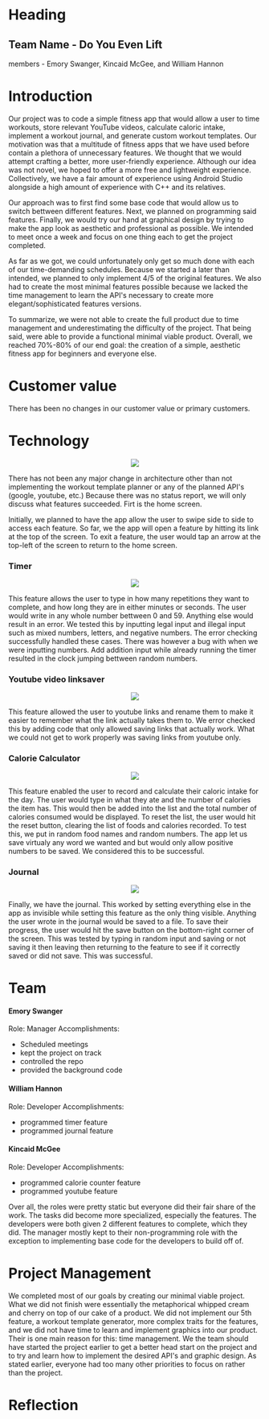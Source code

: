 # Heading
## Team Name - Do You Even Lift
members - Emory Swanger, Kincaid McGee, and William Hannon

# Introduction

Our project was to code a simple fitness app that would allow a user to time workouts, store relevant YouTube videos, calculate caloric intake, implement a workout journal, and generate custom workout templates. Our motivation was that a multitude of fitness apps that we have used before contain a plethora of unnecessary features. We thought that we would attempt crafting a better, more user-friendly experience. Although our idea was not novel, we hoped to offer a more free and lightweight experience. Collectively, we have a fair amount of experience using Android Studio alongside a high amount of experience with C++ and its relatives. 

Our approach was to first find some base code that would allow us to switch bettween different features. Next, we planned on programming said features. Finally, we would try our hand at graphical design by trying to make the app look as aesthetic and professional as possible. We intended to meet once a week and focus on one thing each to get the project completed.

As far as we got, we could unfortunately only get so much done with each of our time-demanding schedules. Because we started a later than intended, we planned to only implement 4/5 of the original features. We also had to create the most minimal features possible because we lacked the time management to learn the API's necessary to create more elegant/sophisticated features versions.

To summarize, we were not able to create the full product due to time management and underestimating the difficulty of the project. That being said, were able to provide a functional minimal viable product. Overall, we reached 70%-80% of our end goal: the creation of a simple, aesthetic fitness app for beginners and everyone else.

# Customer value

There has been no changes in our customer value or primary customers.

# Technology

<p align = "center">
  <img src="https://github.com/CS340-21/Fitness_App/blob/main/finalarch.png">
</p>

There has not been any major change in architecture other than not implementing the workout template planner or any of the planned API's (google, youtube, etc.) Because there was no status report, we will only discuss what features succeeded. Firt is the home screen. 

Initially, we planned to have the app allow the user to swipe side to side to access each feature. So far, we the app will open a feature by hitting its link at the top of the screen. To exit a feature, the user would tap an arrow at the top-left of the screen to return to the home screen.

### Timer

<p align = "center">
  <img src="https://github.com/CS340-21/Fitness_App/blob/main/timer.png">
</p>

This feature allows the user to type in how many repetitions they want to complete, and how long they are in either minutes or seconds. The user would write in any whole number bettween 0 and 59. Anything else would result in an error. We tested this by inputting legal input and illegal input such as mixed numbers, letters, and negative numbers. The error checking successfully handled these cases. There was however a bug with when we were inputting numbers. Add addition input while already running the timer resulted in the clock jumping bettween random numbers.

### Youtube video linksaver

<p align = "center">
  <img src="https://github.com/CS340-21/Fitness_App/blob/main/yt.png">
</p>

This feature allowed the user to youtube links and rename them to make it easier to remember what the link actually takes them to. We error checked this by adding code that only allowed saving links that actually work. What we could not get to work properly was saving links from youtube only.

### Calorie Calculator

<p align = "center">
  <img src="https://github.com/CS340-21/Fitness_App/blob/main/cal.png">
</p>

This feature enabled the user to record and calculate their caloric intake for the day. The user would type in what they ate and the number of calories the item has. This would then be added into the list and the total number of calories consumed would be displayed. To reset the list, the user would hit the reset button, clearing the list of foods and calories recorded. To test this, we put in random food names and random numbers. The app let us save virtualy any word we wanted and but would only allow positive numbers to be saved. We considered this to be successful.

### Journal

<p align = "center">
  <img src="https://github.com/CS340-21/Fitness_App/blob/main/journal.png">
</p>

Finally, we have the journal. This worked by setting everything else in the app as invisible while setting this feature as the only thing visible. Anything the user wrote in the journal would be saved to a file. To save their progress, the user would hit the save button on the bottom-right corner of the screen. This was tested by typing in random input and saving or not saving it then leaving then returning to the feature to see if it correctly saved or did not save. This was successful.

# Team

#### Emory Swanger
 Role: Manager 
 Accomplishments:
 - Scheduled meetings
 - kept the project on track
 - controlled the repo
 - provided the background code

#### William Hannon
 Role: Developer 
 Accomplishments:
 - programmed timer feature
 - programmed journal feature
 
#### Kincaid McGee
 Role: Developer 
 Accomplishments:
 - programmed calorie counter feature
 - programmed youtube feature
 
Over all, the roles were pretty static but everyone did their fair share of the work. The tasks did become more specialized, especially the features. The developers were both given 2 different features to complete, which they did. The manager mostly kept to their non-programming role with the exception to implementing base code for the developers to build off of.

# Project Management

We completed most of our goals by creating our minimal viable project. What we did not finish were essentially the metaphorical whipped cream and cherry on top of our cake of a product. We did not implement our 5th feature, a workout template generator, more complex traits for the features, and we did not have time to learn and implement graphics into our product. Their is one main reason for this: time management. We the team should have started the project earlier to get a better head start on the project and to try and learn how to implement the desired API's and graphic design. As stated earlier, everyone had too many other priorities to focus on rather than the project.

# Reflection

